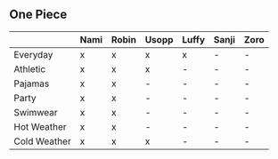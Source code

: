 ## One Piece

|              | Nami | Robin | Usopp | Luffy | Sanji | Zoro |
| ------------ | ---- | ----- | ----- | ----- | ----- | ---- |
| Everyday     | x    | x     | x     | x     | -     | -    |
| Athletic     | x    | x     | x     | -     | -     | -    |
| Pajamas      | x    | x     | -     | -     | -     | -    |
| Party        | x    | x     | -     | -     | -     | -    |
| Swimwear     | x    | x     | -     | -     | -     | -    |
| Hot Weather  | x    | x     | -     | -     | -     | -    |
| Cold Weather | x    | x     | x     | -     | -     | -    |
